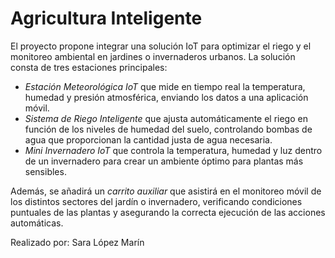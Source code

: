 # Agricultura Inteligente
El proyecto propone integrar una solución IoT para optimizar el riego y el monitoreo ambiental en jardines o invernaderos urbanos. La solución consta de tres estaciones principales:
- _Estación Meteorológica IoT_ que mide en tiempo real la temperatura, humedad y presión atmosférica, enviando los datos a una aplicación móvil.
- _Sistema de Riego Inteligente_ que ajusta automáticamente el riego en función de los niveles de humedad del suelo, controlando bombas de agua que proporcionan la cantidad justa de agua necesaria.
- _Mini Invernadero IoT_ que controla la temperatura, humedad y luz dentro de un invernadero para crear un ambiente óptimo para plantas más sensibles.

Además, se añadirá un _carrito auxiliar_ que asistirá en el monitoreo móvil de los distintos sectores del jardín o invernadero, verificando condiciones puntuales de las plantas y asegurando la correcta ejecución de las acciones automáticas.

Realizado por: Sara López Marín

